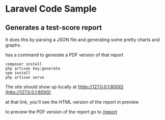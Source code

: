 # Laravel Code Sample

## Generates a test-score report

It does this by parsing a JSON file and generating some pretty charts and graphs.

has a command to generate a PDF version of that report

```
composer install
php artisan key:generate
npm install
php artisan serve
```

The site should show up locally at [http://127.0.0.1:8000](http://127.0.0.1:8000)

at that link, you'll see the HTML version of the report in preview

to preview the PDF version of the report go to [/report](http://127.0.0.1:8000/report)
